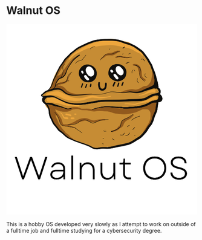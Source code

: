 # Walnut OS
<p align="center">
  <img alt="Walnut Logo" src="assets/img/WalnutComplete.svg">
</p>

This is a hobby OS developed very slowly as I attempt to work on outside of a fulltime job and fulltime studying for a cybersecurity degree.


